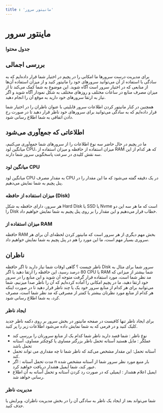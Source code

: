 ```yaml
---
title : 'مانیتور سرور'
---
```


# ماینتور سرور

### جدول محتوا

## بررسی اجمالی
<div id="50051380973"><script type="text/JavaScript" src="https://www.aparat.com/embed/iKy7N?data[rnddiv]=50051380973&data[responsive]=yes"></script></div>

برای مدیریت درست سرورها ما امکانی را در پچیم در اختیار شما قرار داده‌ایم که به سادگی با استفاده از آن می‌توانید سرورهای خود را مانیتور کنید و از میزان استفاده آن‌ها از منابعی که در اختیار سرور است آگاه شوید. این موضوع به شما کمک می‌کند تا از میزان مصرف منابع در ساعات مختلف و روزهای مختلف به شکل نمودار آگاه شوید و اگر نیاز به ارتقا سرورهای خود دارید به موقع آن را انجام دهید.

همچنین در کنار مانیتور کردن اطلاعات سرور قابلیتی با عنوان ناظران را در اختیار شما قرار داده‌ایم که به سادگی می‌توانید برای سرورهای خود ناظر قرار دهید تا در صورت رخ دادن اتفاقی به شما اطلاع رسانی شود.

## اطلاعاتی که جمع‌آوری می‌شود

ما در پچیم در حال حاضر سه نوع اطلاعات را از سرورهای شما جمع‌آوری می‌کنیم، میانگین لود CPU، میزان استفاده از حافظه و میزان استفاده از RAM که هر کدام از این سه نقش کلیدی در سرعت پاسخگویی سرور شما دارند.

### میانگین لود CPU

میانگین لود CPU به مقدار مصرف CPU در یک دقیقه گفته می‌شود که ما این مقدار را در پنل پچیم به شما نمایش می‌دهیم.

### میزان استفاده از حافظه (Disk) 

 هر سرور، دارای حافظه به شکل Hard Disk یا SSD یا Nvme است که ما هر سه این دو را Disk خطاب قرار می‌دهیم و این مقدار را بر روی پنل پچیم به شما نمایش خواهیم داد.

### میزان استفاده از RAM

حافظه RAM بخش مهم دیگری از هر سرور است که مانیتور کردن لحظه‌ای آن برای هر سروری بسیار مهم است، ما این مورد را هم در پنل‌ پچیم به شما نمایش خواهیم داد.

## ناظران 

ناظر چیست ؟ گاهی اوقات شما نیاز دارید تا اگر حافظه Disk سرور شما برای مثال به 80 درصد رسید، این حافظه را ارتقا دهید یا اگر CPU یا RAM شما بیشتر از میزانی که مد نظر شما است، مورد استفاده قرار گرفت متوجه آن شوید و این منابع را در سرور خود ارتقا دهید، ما در پچیم امکانی را آماده کرده‌ایم که آن را ناظر صدا میزنیم، شما می‌توانید برای هر کدام از منابع سرور خود یک یا چند ناظر قرار دهید تا در صورت اینکه هر کدام از منابع مورد نظرتان بیشتر یا کمتر از مصرفی که مد نظر شما است، مصرف کرد، به شما اطلاع رسانی شود.

### ایجاد ناظر 

برای ایجاد ناظر تنها کافیست در صفحه مانیتور در بخش سرور بر روی دکمه ناظر جدید کلیک کنید و در فرمی که به شما نمایش داده می‌شود اطلاعات زیر را پر کنید.

- نوع ناظر : شما قصد دارید ناظر شما کدام یک از منابع سرورتان را بررسی کند
- عملگر : مایل هستید آستانه تحمل ناظر بزرگتر مساوی یا کوچکتر مساوی، آستانه تحمل باشد
- آستانه تحمل: این مقدار مشخص می‌کند که ناظر شما تا چه مقداری می تواند تحمل کند.
- مدت تحمل آستانه : اگر n بار منبع مورد نظر سرور شما از آستانه مشخص شده عبور کند، شما ایمیل هشدار دریافت خواهید کرد. 
- ایمیل اعلام هشدار : ایمیلی که در صورت رد کردن آستانه و تحمل آسانه به آن اطلاع رسانی خواهد شد.

### مدیریت ناظر 

شما می‌تواند بعد از ایجاد یک ناظر به سادگی آن را در بخش مدیریت ناظران، ویرایش یا حذف کنید.
